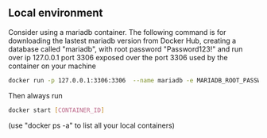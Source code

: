 ## Local environment

Consider using a mariadb container. The following command is for downloading the lastest mariadb version from Docker Hub, creating a database called "mariadb", with root password "Password123!" and run over ip 127.0.0.1 port 3306 exposed over the port 3306 used by the container on your machine

```bash
docker run -p 127.0.0.1:3306:3306  --name mariadb -e MARIADB_ROOT_PASSWORD=Password123! -d mariadb:latest
```

Then always run

```bash
docker start [CONTAINER_ID]
```

(use "docker ps -a" to list all your local containers)
